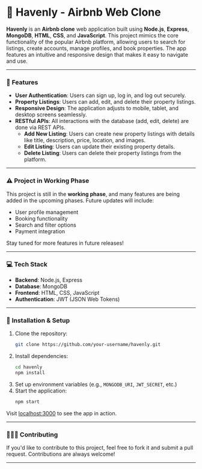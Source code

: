 # 🏡 **Havenly - Airbnb Web Clone**

**Havenly** is an **Airbnb clone** web application built using **Node.js**, **Express**, **MongoDB**, **HTML**, **CSS**, and **JavaScript**. This project mimics the core functionality of the popular Airbnb platform, allowing users to search for listings, create accounts, manage profiles, and book properties. The app features an intuitive and responsive design that makes it easy to navigate and use.

---

### 🚀 **Features**
- **User Authentication**: Users can sign up, log in, and log out securely.
- **Property Listings**: Users can add, edit, and delete their property listings.
- **Responsive Design**: The application adjusts to mobile, tablet, and desktop screens seamlessly.
- **RESTful APIs**: All interactions with the database (add, edit, delete) are done via REST APIs.
  - **Add New Listing**: Users can create new property listings with details like title, description, price, location, and images.
  - **Edit Listing**: Users can update their existing property details.
  - **Delete Listing**: Users can delete their property listings from the platform.

---

### ⚠️ **Project in Working Phase**
This project is still in the **working phase**, and many features are being added in the upcoming phases. Future updates will include:
- User profile management
- Booking functionality
- Search and filter options
- Payment integration

Stay tuned for more features in future releases!

---

### 💻 **Tech Stack**
- **Backend**: Node.js, Express
- **Database**: MongoDB
- **Frontend**: HTML, CSS, JavaScript
- **Authentication**: JWT (JSON Web Tokens)

---

### 📂 **Installation & Setup**
1. Clone the repository:
    ```bash
    git clone https://github.com/your-username/havenly.git
    ```
2. Install dependencies:
    ```bash
    cd havenly
    npm install
    ```
3. Set up environment variables (e.g., `MONGODB_URI`, `JWT_SECRET`, etc.)
4. Start the application:
    ```bash
    npm start
    ```

Visit [localhost:3000](http://localhost:3000) to see the app in action.

---

### 🧑‍🤝‍🧑 **Contributing**
If you'd like to contribute to this project, feel free to fork it and submit a pull request. Contributions are always welcome!

---


